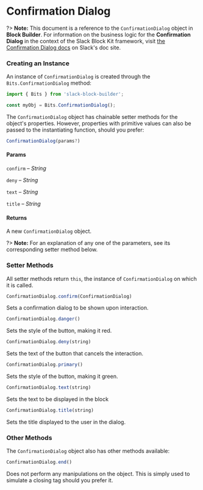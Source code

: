 # Confirmation Dialog

?> **Note:** This document is a reference to the `ConfirmationDialog` object in **Block Builder**. For information on the business logic for the **Confirmation Dialog** in the context of the Slack Block Kit framework, visit [the Confirmation Dialog docs](https:&#x2F;&#x2F;api.slack.com&#x2F;reference&#x2F;block-kit&#x2F;composition-objects#confirm) on Slack's doc site.

### Creating an Instance 

An instance of `ConfirmationDialog` is created through the `Bits.ConfirmationDialog` method:

```javascript
import { Bits } from 'slack-block-builder';

const myObj = Bits.ConfirmationDialog();
```


The `ConfirmationDialog` object has chainable setter methods for the object's properties. However, properties with primitive values can also be passed to the instantiating function, should you prefer:

```javascript
ConfirmationDialog(params?)
```

#### Params

`confirm` – *String*

`deny` – *String*

`text` – *String*

`title` – *String*

#### Returns

A new `ConfirmationDialog` object.

?> **Note:** For an explanation of any one of the parameters, see its corresponding setter method below.

### Setter Methods

All setter methods return `this`, the instance of `ConfirmationDialog` on which it is called.

```javascript
ConfirmationDialog.confirm(ConfirmationDialog)
```

Sets a confirmation dialog to be shown upon interaction.
```javascript
ConfirmationDialog.danger()
```

Sets the style of the button, making it red.
```javascript
ConfirmationDialog.deny(string)
```

Sets the text of the button that cancels the interaction.
```javascript
ConfirmationDialog.primary()
```

Sets the style of the button, making it green.
```javascript
ConfirmationDialog.text(string)
```

Sets the text to be displayed in the block
```javascript
ConfirmationDialog.title(string)
```

Sets the title displayed to the user in the dialog.


### Other Methods

The `ConfirmationDialog` object also has other methods available:

```javascript
ConfirmationDialog.end()
```

Does not perform any manipulations on the object. This is simply used to simulate a closing tag should you prefer it.

